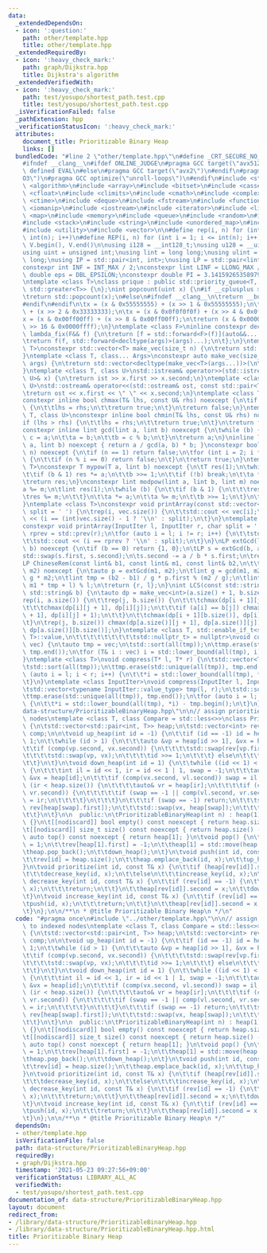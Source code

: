 ```yaml
---
data:
  _extendedDependsOn:
  - icon: ':question:'
    path: other/template.hpp
    title: other/template.hpp
  _extendedRequiredBy:
  - icon: ':heavy_check_mark:'
    path: graph/Dijkstra.hpp
    title: Dijkstra's algorithm
  _extendedVerifiedWith:
  - icon: ':heavy_check_mark:'
    path: test/yosupo/shortest_path.test.cpp
    title: test/yosupo/shortest_path.test.cpp
  _isVerificationFailed: false
  _pathExtension: hpp
  _verificationStatusIcon: ':heavy_check_mark:'
  attributes:
    document_title: Prioritizable Binary Heap
    links: []
  bundledCode: "#line 2 \"other/template.hpp\"\n#define _CRT_SECURE_NO_WARNINGS\n\
    #ifndef __clang__\n#ifdef ONLINE_JUDGE\n#pragma GCC target(\"avx512f\")\n#elif\
    \ defined EVAL\n#else\n#pragma GCC target(\"avx2\")\n#endif\n#pragma GCC optimize(\"\
    O3\")\n#pragma GCC optimize(\"unroll-loops\")\n#endif\n#include <string.h>\n#include\
    \ <algorithm>\n#include <array>\n#include <bitset>\n#include <cassert>\n#include\
    \ <cfloat>\n#include <climits>\n#include <cmath>\n#include <complex>\n#include\
    \ <ctime>\n#include <deque>\n#include <fstream>\n#include <functional>\n#include\
    \ <iomanip>\n#include <iostream>\n#include <iterator>\n#include <list>\n#include\
    \ <map>\n#include <memory>\n#include <queue>\n#include <random>\n#include <set>\n\
    #include <stack>\n#include <string>\n#include <unordered_map>\n#include <unordered_set>\n\
    #include <utility>\n#include <vector>\n\n#define rep(i, n) for (int i = 0; i <\
    \ int(n); i++)\n#define REP(i, n) for (int i = 1; i <= int(n); i++)\n#define all(V)\
    \ V.begin(), V.end()\n\nusing i128 = __int128_t;\nusing u128 = __uint128_t;\n\
    using uint = unsigned int;\nusing lint = long long;\nusing ulint = unsigned long\
    \ long;\nusing IP = std::pair<int, int>;\nusing LP = std::pair<lint, lint>;\n\n\
    constexpr int INF = INT_MAX / 2;\nconstexpr lint LINF = LLONG_MAX / 2;\nconstexpr\
    \ double eps = DBL_EPSILON;\nconstexpr double PI = 3.141592653589793238462643383279;\n\
    \ntemplate <class T>\nclass prique : public std::priority_queue<T, std::vector<T>,\
    \ std::greater<T>> {\n};\nint popcount(uint x) {\n#if __cplusplus >= 202002L\n\
    \treturn std::popcount(x);\n#else\n#ifndef __clang__\n\treturn __builtin_popcount(x);\n\
    #endif\n#endif\n\tx = (x & 0x55555555) + (x >> 1 & 0x55555555);\n\tx = (x & 0x33333333)\
    \ + (x >> 2 & 0x33333333);\n\tx = (x & 0x0f0f0f0f) + (x >> 4 & 0x0f0f0f0f);\n\t\
    x = (x & 0x00ff00ff) + (x >> 8 & 0x00ff00ff);\n\treturn (x & 0x0000ffff) + (x\
    \ >> 16 & 0x0000ffff);\n}\ntemplate <class F>\ninline constexpr decltype(auto)\
    \ lambda_fix(F&& f) {\n\treturn [f = std::forward<F>(f)](auto&&... args) {\n\t\
    \treturn f(f, std::forward<decltype(args)>(args)...);\n\t};\n}\ntemplate <class\
    \ T>\nconstexpr std::vector<T> make_vec(size_t n) {\n\treturn std::vector<T>(n);\n\
    }\ntemplate <class T, class... Args>\nconstexpr auto make_vec(size_t n, Args&&...\
    \ args) {\n\treturn std::vector<decltype(make_vec<T>(args...))>(\n\t\tn, make_vec<T>(std::forward<Args>(args)...));\n\
    }\ntemplate <class T, class U>\nstd::istream& operator>>(std::istream& ist, std::pair<T,\
    \ U>& x) {\n\treturn ist >> x.first >> x.second;\n}\ntemplate <class T, class\
    \ U>\nstd::ostream& operator<<(std::ostream& ost, const std::pair<T, U>& x) {\n\
    \treturn ost << x.first << \" \" << x.second;\n}\ntemplate <class T, class U>\n\
    constexpr inline bool chmax(T& lhs, const U& rhs) noexcept {\n\tif (lhs < rhs)\
    \ {\n\t\tlhs = rhs;\n\t\treturn true;\n\t}\n\treturn false;\n}\ntemplate <class\
    \ T, class U>\nconstexpr inline bool chmin(T& lhs, const U& rhs) noexcept {\n\t\
    if (lhs > rhs) {\n\t\tlhs = rhs;\n\t\treturn true;\n\t}\n\treturn false;\n}\n\
    constexpr inline lint gcd(lint a, lint b) noexcept {\n\twhile (b) {\n\t\tlint\
    \ c = a;\n\t\ta = b;\n\t\tb = c % b;\n\t}\n\treturn a;\n}\ninline lint lcm(lint\
    \ a, lint b) noexcept { return a / gcd(a, b) * b; }\nconstexpr bool isprime(lint\
    \ n) noexcept {\n\tif (n == 1) return false;\n\tfor (int i = 2; i * i <= n; i++)\
    \ {\n\t\tif (n % i == 0) return false;\n\t}\n\treturn true;\n}\ntemplate <class\
    \ T>\nconstexpr T mypow(T a, lint b) noexcept {\n\tT res(1);\n\twhile (true) {\n\
    \t\tif (b & 1) res *= a;\n\t\tb >>= 1;\n\t\tif (!b) break;\n\t\ta *= a;\n\t}\n\
    \treturn res;\n}\nconstexpr lint modpow(lint a, lint b, lint m) noexcept {\n\t\
    a %= m;\n\tlint res(1);\n\twhile (b) {\n\t\tif (b & 1) {\n\t\t\tres *= a;\n\t\t\
    \tres %= m;\n\t\t}\n\t\ta *= a;\n\t\ta %= m;\n\t\tb >>= 1;\n\t}\n\treturn res;\n\
    }\ntemplate <class T>\nconstexpr void printArray(const std::vector<T>& vec, char\
    \ split = ' ') {\n\trep(i, vec.size()) {\n\t\tstd::cout << vec[i];\n\t\tstd::cout\
    \ << (i == (int)vec.size() - 1 ? '\\n' : split);\n\t}\n}\ntemplate <class InputIter>\n\
    constexpr void printArray(InputIter l, InputIter r, char split = ' ') {\n\tauto\
    \ rprev = std::prev(r);\n\tfor (auto i = l; i != r; i++) {\n\t\tstd::cout << *i;\n\
    \t\tstd::cout << (i == rprev ? '\\n' : split);\n\t}\n}\nLP extGcd(lint a, lint\
    \ b) noexcept {\n\tif (b == 0) return {1, 0};\n\tLP s = extGcd(b, a % b);\n\t\
    std::swap(s.first, s.second);\n\ts.second -= a / b * s.first;\n\treturn s;\n}\n\
    LP ChineseRem(const lint& b1, const lint& m1, const lint& b2,\n\t\t\t  const lint&\
    \ m2) noexcept {\n\tauto p = extGcd(m1, m2);\n\tlint g = gcd(m1, m2), l = m1 /\
    \ g * m2;\n\tlint tmp = (b2 - b1) / g * p.first % (m2 / g);\n\tlint r = (b1 +\
    \ m1 * tmp + l) % l;\n\treturn {r, l};\n}\nint LCS(const std::string& a, const\
    \ std::string& b) {\n\tauto dp = make_vec<int>(a.size() + 1, b.size() + 1);\n\t\
    rep(i, a.size()) {\n\t\trep(j, b.size()) {\n\t\t\tchmax(dp[i + 1][j], dp[i][j]);\n\
    \t\t\tchmax(dp[i][j + 1], dp[i][j]);\n\t\t\tif (a[i] == b[j]) chmax(dp[i + 1][j\
    \ + 1], dp[i][j] + 1);\n\t\t}\n\t\tchmax(dp[i + 1][b.size()], dp[i][b.size()]);\n\
    \t}\n\trep(j, b.size()) chmax(dp[a.size()][j + 1], dp[a.size()][j]);\n\treturn\
    \ dp[a.size()][b.size()];\n}\ntemplate <class T, std::enable_if_t<std::is_convertible<int,\
    \ T>::value,\n\t\t\t\t\t\t\t\t\tstd::nullptr_t> = nullptr>\nvoid compress(std::vector<T>&\
    \ vec) {\n\tauto tmp = vec;\n\tstd::sort(all(tmp));\n\ttmp.erase(std::unique(all(tmp)),\
    \ tmp.end());\n\tfor (T& i : vec) i = std::lower_bound(all(tmp), i) - tmp.begin();\n\
    }\ntemplate <class T>\nvoid compress(T* l, T* r) {\n\tstd::vector<T> tmp(l, r);\n\
    \tstd::sort(all(tmp));\n\ttmp.erase(std::unique(all(tmp)), tmp.end());\n\tfor\
    \ (auto i = l; i < r; i++) {\n\t\t*i = std::lower_bound(all(tmp), *i) - tmp.begin();\n\
    \t}\n}\ntemplate <class InputIter>\nvoid compress(InputIter l, InputIter r) {\n\
    \tstd::vector<typename InputIter::value_type> tmp(l, r);\n\tstd::sort(all(tmp));\n\
    \ttmp.erase(std::unique(all(tmp)), tmp.end());\n\tfor (auto i = l; i < r; i++)\
    \ {\n\t\t*i = std::lower_bound(all(tmp), *i) - tmp.begin();\n\t}\n}\n#line 3 \"\
    data-structure/PrioritizableBinaryHeap.hpp\"\n\n// assign priorities to indexed\
    \ nodes\ntemplate <class T, class Compare = std::less<>>\nclass PrioritizableBinaryHeap\
    \ {\n\tstd::vector<std::pair<int, T>> heap;\n\tstd::vector<int> rev;\n\tCompare\
    \ comp;\n\n\tvoid up_heap(int id = -1) {\n\t\tif (id == -1) id = heap.size() -\
    \ 1;\n\t\twhile (id > 1) {\n\t\t\tauto &vp = heap[id >> 1], &vx = heap[id];\n\t\
    \t\tif (comp(vp.second, vx.second)) {\n\t\t\t\tstd::swap(rev[vp.first], rev[vx.first]);\n\
    \t\t\t\tstd::swap(vp, vx);\n\t\t\t\tid >>= 1;\n\t\t\t} else\n\t\t\t\treturn;\n\
    \t\t}\n\t}\n\tvoid down_heap(int id = 1) {\n\t\twhile ((id << 1) < heap.size())\
    \ {\n\t\t\tint il = id << 1, ir = id << 1 | 1, swap = -1;\n\t\t\tauto &vl = heap[il],\
    \ &vx = heap[id];\n\t\t\tif (comp(vx.second, vl.second)) swap = il;\n\t\t\tif\
    \ (ir < heap.size()) {\n\t\t\t\tauto& vr = heap[ir];\n\t\t\t\tif (comp(vx.second,\
    \ vr.second)) {\n\t\t\t\t\tif (swap == -1 || comp(vl.second, vr.second)) swap\
    \ = ir;\n\t\t\t\t}\n\t\t\t}\n\t\t\tif (swap == -1) return;\n\t\t\tstd::swap(rev[vx.first],\
    \ rev[heap[swap].first]);\n\t\t\tstd::swap(vx, heap[swap]);\n\t\t\tid = swap;\n\
    \t\t}\n\t}\n\n  public:\n\tPrioritizableBinaryHeap(int n) : heap(1), rev(n, -1)\
    \ {}\n\t[[nodiscard]] bool empty() const noexcept { return heap.size() == 1; }\n\
    \t[[nodiscard]] size_t size() const noexcept { return heap.size() - 1; }\n\t[[nodiscard]]\
    \ auto top() const noexcept { return heap[1]; }\n\tvoid pop() {\n\t\trev[heap.back().first]\
    \ = 1;\n\t\trev[heap[1].first] = -1;\n\t\theap[1] = std::move(heap.back());\n\t\
    \theap.pop_back();\n\t\tdown_heap();\n\t}\n\tvoid push(int id, const T& x) {\n\
    \t\trev[id] = heap.size();\n\t\theap.emplace_back(id, x);\n\t\tup_heap();\n\t\
    }\n\tvoid prioritize(int id, const T& x) {\n\t\tif (heap[rev[id]].second > x)\n\
    \t\t\tdecrease_key(id, x);\n\t\telse\n\t\t\tincrease_key(id, x);\n\t}\n\tvoid\
    \ decrease_key(int id, const T& x) {\n\t\tif (rev[id] == -1) {\n\t\t\tpush(id,\
    \ x);\n\t\t\treturn;\n\t\t}\n\t\theap[rev[id]].second = x;\n\t\tdown_heap(rev[id]);\n\
    \t}\n\tvoid increase_key(int id, const T& x) {\n\t\tif (rev[id] == -1) {\n\t\t\
    \tpush(id, x);\n\t\t\treturn;\n\t\t}\n\t\theap[rev[id]].second = x;\n\t\tup_heap(rev[id]);\n\
    \t}\n};\n\n/**\n * @title Prioritizable Binary Heap\n */\n"
  code: "#pragma once\n#include \"../other/template.hpp\"\n\n// assign priorities\
    \ to indexed nodes\ntemplate <class T, class Compare = std::less<>>\nclass PrioritizableBinaryHeap\
    \ {\n\tstd::vector<std::pair<int, T>> heap;\n\tstd::vector<int> rev;\n\tCompare\
    \ comp;\n\n\tvoid up_heap(int id = -1) {\n\t\tif (id == -1) id = heap.size() -\
    \ 1;\n\t\twhile (id > 1) {\n\t\t\tauto &vp = heap[id >> 1], &vx = heap[id];\n\t\
    \t\tif (comp(vp.second, vx.second)) {\n\t\t\t\tstd::swap(rev[vp.first], rev[vx.first]);\n\
    \t\t\t\tstd::swap(vp, vx);\n\t\t\t\tid >>= 1;\n\t\t\t} else\n\t\t\t\treturn;\n\
    \t\t}\n\t}\n\tvoid down_heap(int id = 1) {\n\t\twhile ((id << 1) < heap.size())\
    \ {\n\t\t\tint il = id << 1, ir = id << 1 | 1, swap = -1;\n\t\t\tauto &vl = heap[il],\
    \ &vx = heap[id];\n\t\t\tif (comp(vx.second, vl.second)) swap = il;\n\t\t\tif\
    \ (ir < heap.size()) {\n\t\t\t\tauto& vr = heap[ir];\n\t\t\t\tif (comp(vx.second,\
    \ vr.second)) {\n\t\t\t\t\tif (swap == -1 || comp(vl.second, vr.second)) swap\
    \ = ir;\n\t\t\t\t}\n\t\t\t}\n\t\t\tif (swap == -1) return;\n\t\t\tstd::swap(rev[vx.first],\
    \ rev[heap[swap].first]);\n\t\t\tstd::swap(vx, heap[swap]);\n\t\t\tid = swap;\n\
    \t\t}\n\t}\n\n  public:\n\tPrioritizableBinaryHeap(int n) : heap(1), rev(n, -1)\
    \ {}\n\t[[nodiscard]] bool empty() const noexcept { return heap.size() == 1; }\n\
    \t[[nodiscard]] size_t size() const noexcept { return heap.size() - 1; }\n\t[[nodiscard]]\
    \ auto top() const noexcept { return heap[1]; }\n\tvoid pop() {\n\t\trev[heap.back().first]\
    \ = 1;\n\t\trev[heap[1].first] = -1;\n\t\theap[1] = std::move(heap.back());\n\t\
    \theap.pop_back();\n\t\tdown_heap();\n\t}\n\tvoid push(int id, const T& x) {\n\
    \t\trev[id] = heap.size();\n\t\theap.emplace_back(id, x);\n\t\tup_heap();\n\t\
    }\n\tvoid prioritize(int id, const T& x) {\n\t\tif (heap[rev[id]].second > x)\n\
    \t\t\tdecrease_key(id, x);\n\t\telse\n\t\t\tincrease_key(id, x);\n\t}\n\tvoid\
    \ decrease_key(int id, const T& x) {\n\t\tif (rev[id] == -1) {\n\t\t\tpush(id,\
    \ x);\n\t\t\treturn;\n\t\t}\n\t\theap[rev[id]].second = x;\n\t\tdown_heap(rev[id]);\n\
    \t}\n\tvoid increase_key(int id, const T& x) {\n\t\tif (rev[id] == -1) {\n\t\t\
    \tpush(id, x);\n\t\t\treturn;\n\t\t}\n\t\theap[rev[id]].second = x;\n\t\tup_heap(rev[id]);\n\
    \t}\n};\n\n/**\n * @title Prioritizable Binary Heap\n */"
  dependsOn:
  - other/template.hpp
  isVerificationFile: false
  path: data-structure/PrioritizableBinaryHeap.hpp
  requiredBy:
  - graph/Dijkstra.hpp
  timestamp: '2021-05-23 09:27:56+09:00'
  verificationStatus: LIBRARY_ALL_AC
  verifiedWith:
  - test/yosupo/shortest_path.test.cpp
documentation_of: data-structure/PrioritizableBinaryHeap.hpp
layout: document
redirect_from:
- /library/data-structure/PrioritizableBinaryHeap.hpp
- /library/data-structure/PrioritizableBinaryHeap.hpp.html
title: Prioritizable Binary Heap
---
```

